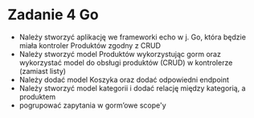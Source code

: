# Zadanie 4 Go

- Należy stworzyć aplikację we frameworki echo w j. Go, która będzie miała kontroler Produktów zgodny z CRUD
- Należy stworzyć model Produktów wykorzystując gorm oraz wykorzystać model do obsługi produktów (CRUD) w kontrolerze (zamiast listy)
- Należy dodać model Koszyka oraz dodać odpowiedni endpoint
- Należy stworzyć model kategorii i dodać relację między kategorią, a produktem
- pogrupować zapytania w gorm’owe scope'y